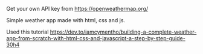 Get your own API key from https://openweathermap.org/

Simple weather app made with html, css and js. 

 Used this tutorial https://dev.to/iamcymentho/building-a-complete-weather-app-from-scratch-with-html-css-and-javascript-a-step-by-step-guide-30h4
